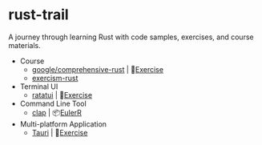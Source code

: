 # rust-trail
A journey through learning Rust with code samples, exercises, and course materials.

- Course
    - [google/comprehensive-rust](https://google.github.io/comprehensive-rust) | 🤖[Exercise](/comprehensive-rust/)
    - [exercism-rust](https://exercism.org/tracks/rust)
- Terminal UI
    - [ratatui](https://ratatui.rs/) | 🤖[Exercise](/ratatui/)
- Command Line Tool
    - [clap](https://github.com/clap-rs/clap) | 📦[EulerR](https://github.com/Mulander-J/eulerr)
- Multi-platform Application
    - [Tauri](https://tauri.app/zh-cn/)  | 🤖[Exercise](/tauri/)